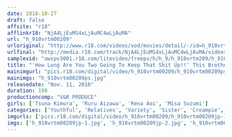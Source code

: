 ```yaml
---
date: 2018-10-27
draft: false
affsite: "r18"
afflinkr18: "NjA4LjEuMS4xLjAuMC4wLjAuMA"
url: "h_910vrtm00209"
urloriginal: "http://www.r18.com/videos/vod/movies/detail/-/id=h_910vrtm00209"
urlfinal: "http://media.r18.com/track/NjA4LjEuMS4xLjAuMC4wLjAuMA/videos/vod/movies/detail/-/id=h_910vrtm00209"
samplevid: "awspv3001.r18.com/litevideo/freepv/h/h_9/h_910vrtm209/h_910vrtm209_dmb_w.mp4"
title: "'How Long Are You Two Going To Keep That Shit Up!!' This Brother And Sister Team Are Pretending To Fight, But In Reality They've Developed An Incest Romance Together, And Are Now Living Dangerously, Creampie Fucking Behind Their Parents' Backs"
mainimgurl: "pics.r18.com/digital/video/h_910vrtm00209/h_910vrtm00209ps.jpg"
mainimgs: "h_910vrtm00209ps.jpg"
releasedate: "Nov. 11, 2016"
duration: 198
productioncomp: "V&R PRODUCE"
girls: ['Tsuna Kimura', 'Ruru Aizawa', 'Rena Aoi', 'Misa Suzumi']
categories: ['Youthful', 'Relatives', 'Variety', 'Sister', 'Creampie', 'Hi-Def']
imgurls: ['pics.r18.com/digital/video/h_910vrtm00209/h_910vrtm00209jp-1.jpg', 'pics.r18.com/digital/video/h_910vrtm00209/h_910vrtm00209jp-2.jpg', 'pics.r18.com/digital/video/h_910vrtm00209/h_910vrtm00209jp-3.jpg', 'pics.r18.com/digital/video/h_910vrtm00209/h_910vrtm00209jp-4.jpg', 'pics.r18.com/digital/video/h_910vrtm00209/h_910vrtm00209jp-5.jpg', 'pics.r18.com/digital/video/h_910vrtm00209/h_910vrtm00209jp-6.jpg', 'pics.r18.com/digital/video/h_910vrtm00209/h_910vrtm00209jp-7.jpg', 'pics.r18.com/digital/video/h_910vrtm00209/h_910vrtm00209jp-8.jpg', 'pics.r18.com/digital/video/h_910vrtm00209/h_910vrtm00209jp-9.jpg', 'pics.r18.com/digital/video/h_910vrtm00209/h_910vrtm00209jp-10.jpg', 'pics.r18.com/digital/video/h_910vrtm00209/h_910vrtm00209jp-11.jpg', 'pics.r18.com/digital/video/h_910vrtm00209/h_910vrtm00209jp-12.jpg', 'pics.r18.com/digital/video/h_910vrtm00209/h_910vrtm00209jp-13.jpg', 'pics.r18.com/digital/video/h_910vrtm00209/h_910vrtm00209jp-14.jpg', 'pics.r18.com/digital/video/h_910vrtm00209/h_910vrtm00209jp-15.jpg', 'pics.r18.com/digital/video/h_910vrtm00209/h_910vrtm00209jp-16.jpg', 'pics.r18.com/digital/video/h_910vrtm00209/h_910vrtm00209jp-17.jpg', 'pics.r18.com/digital/video/h_910vrtm00209/h_910vrtm00209jp-18.jpg', 'pics.r18.com/digital/video/h_910vrtm00209/h_910vrtm00209jp-19.jpg', 'pics.r18.com/digital/video/h_910vrtm00209/h_910vrtm00209jp-20.jpg']
imgs: ['h_910vrtm00209jp-1.jpg', 'h_910vrtm00209jp-2.jpg', 'h_910vrtm00209jp-3.jpg', 'h_910vrtm00209jp-4.jpg', 'h_910vrtm00209jp-5.jpg', 'h_910vrtm00209jp-6.jpg', 'h_910vrtm00209jp-7.jpg', 'h_910vrtm00209jp-8.jpg', 'h_910vrtm00209jp-9.jpg', 'h_910vrtm00209jp-10.jpg', 'h_910vrtm00209jp-11.jpg', 'h_910vrtm00209jp-12.jpg', 'h_910vrtm00209jp-13.jpg', 'h_910vrtm00209jp-14.jpg', 'h_910vrtm00209jp-15.jpg', 'h_910vrtm00209jp-16.jpg', 'h_910vrtm00209jp-17.jpg', 'h_910vrtm00209jp-18.jpg', 'h_910vrtm00209jp-19.jpg', 'h_910vrtm00209jp-20.jpg']
---
```

